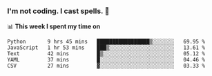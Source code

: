 ### I'm not coding. I cast spells. 🎩

📊 **This week I spent my time on**
<!--START_SECTION:waka-->
```text
Python       9 hrs 45 mins   █████████████████▒░░░░░░░   69.95 % 
JavaScript   1 hr 53 mins    ███▒░░░░░░░░░░░░░░░░░░░░░   13.61 % 
Text         42 mins         █▒░░░░░░░░░░░░░░░░░░░░░░░   05.12 % 
YAML         37 mins         █░░░░░░░░░░░░░░░░░░░░░░░░   04.46 % 
CSV          27 mins         ▓░░░░░░░░░░░░░░░░░░░░░░░░   03.33 % 
```
<!--END_SECTION:waka-->
